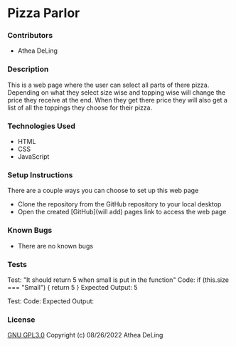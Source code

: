 # Pizza Parlor

### Contributors
  * Athea DeLing

### Description
  This is a web page where the user can select all parts of there pizza. Depending on what they select size wise and topping wise will change the price they receive at the end. When they get there price they will also get a list of all the toppings they choose for their pizza.

### Technologies Used
  * HTML
  * CSS
  * JavaScript

### Setup Instructions
  There are a couple ways you can choose to set up this web page
  * Clone the repository from the GitHub repository to your local desktop
  * Open the created [GitHub](will add) pages link to access the web page

### Known Bugs
  * There are no known bugs

### Tests

Test: "It should return 5 when small is put in the function"
Code:
if (this.size === "Small") {
return 5
}
Expected Output: 5

Test:
Code:
Expected Output:

### License
  [GNU GPL3.0](https://choosealicense.com/licenses/gpl-3.0/) Copyright (c) 08/26/2022 Athea DeLing